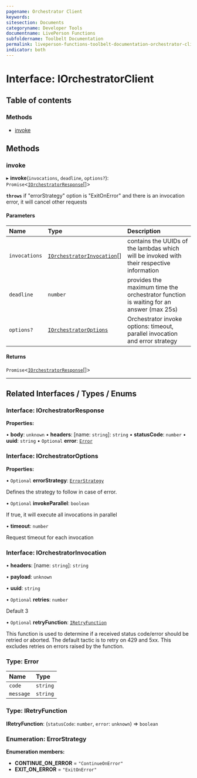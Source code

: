 ```yaml
---
pagename: Orchestrator Client
keywords:
sitesection: Documents
categoryname: Developer Tools
documentname: LivePerson Functions
subfoldername: Toolbelt Documentation
permalink: liveperson-functions-toolbelt-documentation-orchestrator-client.html
indicator: both
---
```


# Interface: IOrchestratorClient

## Table of contents

### Methods

- [invoke](#invoke)

## Methods

### invoke

▸ **invoke**(`invocations`, `deadline`, `options?`): `Promise`<[`IOrchestratorResponse`](#interface-iorchestratorresponse)[]\>

**`throws`** if "errorStrategy" option is "ExitOnError" and there is an invocation error, it will cancel other requests

#### Parameters

| Name | Type | Description |
| :------ | :------ | :------ |
| `invocations` | [`IOrchestratorInvocation`](#interface-iorchestratorinvocation)[] | contains the UUIDs of the lambdas which will be invoked with their respective information |
| `deadline` | `number` | provides the maximum time the orchestrator function is waiting for an answer (max 25s) |
| `options?` | [`IOrchestratorOptions`](#interface-iorchestratoroptions) | Orchestrator invoke options: timeout, parallel invocation and error strategy |

#### Returns

`Promise`<[`IOrchestratorResponse`](#interface-iorchestratorresponse)[]\>

___

## Related Interfaces / Types / Enums

### Interface: IOrchestratorResponse

**Properties:**

• **body**: `unknown`
• **headers**: \[name: `string`\]: `string`
• **statusCode**: `number`
• **uuid**: `string`
• `Optional` **error**: [`Error`](#type-error)

### Interface: IOrchestratorOptions

**Properties:**

• `Optional` **errorStrategy**: [`ErrorStrategy`](#enumeration-errorstrategy)

Defines the strategy to follow in case of error.

• `Optional` **invokeParallel**: `boolean`

If true, it will execute all invocations in parallel

• **timeout**: `number`

Request timeout for each invocation

### Interface: IOrchestratorInvocation

• **headers**: \[name: `string`\]: `string`

• **payload**: `unknown`

• **uuid**: `string`

• `Optional` **retries**: `number`

Default 3

• `Optional` **retryFunction**: [`IRetryFunction`](#type-iretryfunction)

This function is used to determine if a received status code/error should be retried or aborted.
The default tactic is to retry on 429 and 5xx. This excludes retries on errors raised by the function.

### Type: Error

| Name | Type |
| :------ | :------ |
| `code` | `string` |
| `message` | `string` |

### Type: IRetryFunction

**IRetryFunction**: (`statusCode`: `number`, `error`: `unknown`) => `boolean`

### Enumeration: ErrorStrategy

**Enumeration members:**

- **CONTINUE\_ON\_ERROR** = `"ContinueOnError"`
- **EXIT\_ON\_ERROR** = `"ExitOnError"`